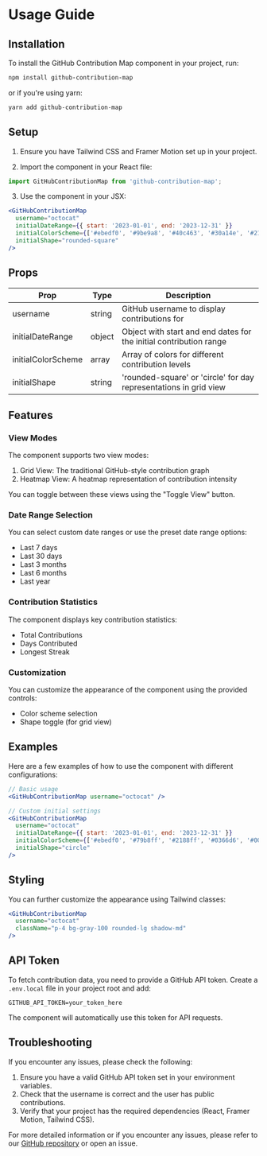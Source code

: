 # Usage Guide

## Installation

To install the GitHub Contribution Map component in your project, run:

```bash
npm install github-contribution-map
```

or if you're using yarn:

```bash
yarn add github-contribution-map
```

## Setup

1. Ensure you have Tailwind CSS and Framer Motion set up in your project.

2. Import the component in your React file:

```javascript
import GitHubContributionMap from 'github-contribution-map';
```

3. Use the component in your JSX:

```jsx
<GitHubContributionMap
  username="octocat"
  initialDateRange={{ start: '2023-01-01', end: '2023-12-31' }}
  initialColorScheme={['#ebedf0', '#9be9a8', '#40c463', '#30a14e', '#216e39']}
  initialShape="rounded-square"
/>
```

## Props

| Prop | Type | Description |
|------|------|-------------|
| username | string | GitHub username to display contributions for |
| initialDateRange | object | Object with start and end dates for the initial contribution range |
| initialColorScheme | array | Array of colors for different contribution levels |
| initialShape | string | 'rounded-square' or 'circle' for day representations in grid view |

## Features

### View Modes

The component supports two view modes:

1. Grid View: The traditional GitHub-style contribution graph
2. Heatmap View: A heatmap representation of contribution intensity

You can toggle between these views using the "Toggle View" button.

### Date Range Selection

You can select custom date ranges or use the preset date range options:

- Last 7 days
- Last 30 days
- Last 3 months
- Last 6 months
- Last year

### Contribution Statistics

The component displays key contribution statistics:

- Total Contributions
- Days Contributed
- Longest Streak

### Customization

You can customize the appearance of the component using the provided controls:

- Color scheme selection
- Shape toggle (for grid view)

## Examples

Here are a few examples of how to use the component with different configurations:

```jsx
// Basic usage
<GitHubContributionMap username="octocat" />

// Custom initial settings
<GitHubContributionMap
  username="octocat"
  initialDateRange={{ start: '2023-01-01', end: '2023-12-31' }}
  initialColorScheme={['#ebedf0', '#79b8ff', '#2188ff', '#0366d6', '#005cc5']}
  initialShape="circle"
/>
```

## Styling

You can further customize the appearance using Tailwind classes:

```jsx
<GitHubContributionMap
  username="octocat"
  className="p-4 bg-gray-100 rounded-lg shadow-md"
/>
```

## API Token

To fetch contribution data, you need to provide a GitHub API token. Create a `.env.local` file in your project root and add:

```
GITHUB_API_TOKEN=your_token_here
```

The component will automatically use this token for API requests.

## Troubleshooting

If you encounter any issues, please check the following:

1. Ensure you have a valid GitHub API token set in your environment variables.
2. Check that the username is correct and the user has public contributions.
3. Verify that your project has the required dependencies (React, Framer Motion, Tailwind CSS).

For more detailed information or if you encounter any issues, please refer to our [GitHub repository](https://github.com/your-repo/github-contribution-map) or open an issue.

